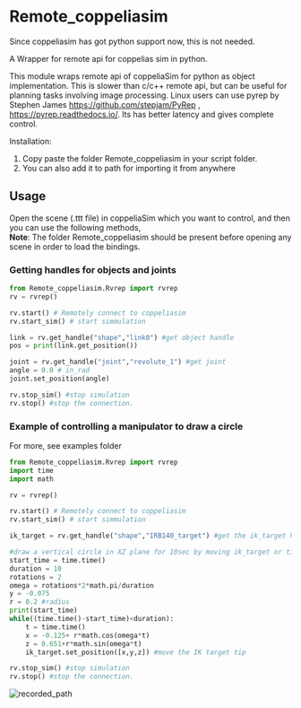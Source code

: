 # Remote_coppeliasim
Since coppeliasim has got python support now, this is not needed.

A Wrapper for remote api for coppelias sim in python.

This module wraps remote api of coppeliaSim for python as object implementation.
This is slower than c/c++ remote api, but can be useful for planning tasks involving image processing.
Linux users can use pyrep by Stephen James https://github.com/stepjam/PyRep  , https://pyrep.readthedocs.io/. Its has better latency and gives complete control. 

Installation:
1) Copy paste the folder Remote_coppeliasim in your script folder.
2) You can also add it to path for importing it from anywhere<br/>



## Usage
Open the scene (.ttt file) in coppeliaSim which you want to control, and then you can use the following methods,<br/>
**Note**: The folder Remote_coppeliasim should be present before opening any scene in order to load the bindings.
### Getting handles for objects and joints
```python
from Remote_coppeliasim.Rvrep import rvrep
rv = rvrep()

rv.start() # Remotely connect to coppeliasim
rv.start_sim() # start simmulation

link = rv.get_handle("shape","link0") #get object handle
pos = print(link.get_position())

joint = rv.get_handle("joint","revolute_1") #get joint
angle = 0.0 # in_rad
joint.set_position(angle)

rv.stop_sim() #stop simulation
rv.stop() #stop the connection.
```
### Example of controlling a manipulator to draw a circle
For more, see examples folder
```python
from Remote_coppeliasim.Rvrep import rvrep
import time
import math

rv = rvrep()

rv.start() # Remotely connect to coppeliasim
rv.start_sim() # start simmulation

ik_target = rv.get_handle("shape","IRB140_target") #get the ik_target handle as shape object

#draw a vertical circle in XZ plane for 10sec by moving ik_target or tip
start_time = time.time()
duration = 10
rotations = 2
omega = rotations*2*math.pi/duration
y = -0.075
r = 0.2 #radius
print(start_time)
while((time.time()-start_time)<duration): 
    t = time.time()
    x = -0.125+ r*math.cos(omega*t)
    z = 0.651+r*math.sin(omega*t)
    ik_target.set_position([x,y,z]) #move the IK target tip 

rv.stop_sim() #stop simulation
rv.stop() #stop the connection.
```
![recorded_path](https://user-images.githubusercontent.com/70949901/137765453-b47d44f3-fcf7-4693-93ea-031974e3ed50.gif)

